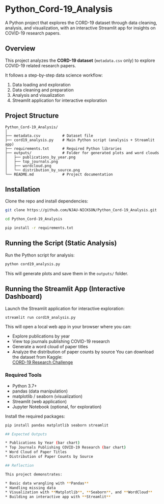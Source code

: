 # Python_Cord-19_Analysis

A Python project that explores the CORD-19 dataset through data cleaning, analysis, and visualization, with an interactive Streamlit app for insights on COVID-19 research papers.

## Overview

This project analyzes the **CORD-19 dataset** (`metadata.csv` only) to explore COVID-19 related research papers.

It follows a step-by-step data science workflow:

1. Data loading and exploration
2. Data cleaning and preparation
3. Analysis and visualization
4. Streamlit application for interactive exploration

## Project Structure

```
Python_Cord-19_Analysis/
│
├── metadata.csv          # Dataset file
├── cord19_analysis.py    # Main Python script (analysis + Streamlit app)
├── requirements.txt      # Required Python libraries
├── outputs/              # Folder for generated plots and word clouds
│   ├── publications_by_year.png
│   ├── top_journals.png
│   ├── wordcloud.png
│   └── distribution_by_source.png
└── README.md             # Project documentation
```

## Installation

Clone the repo and install dependencies:

```bash
git clone https://github.com/NJAU-NICKSON/Python_Cord-19_Analysis.git

cd Python_Cord-19_Analysis

pip install -r requirements.txt
```

## Running the Script (Static Analysis)

Run the Python script for analysis:

```bash
python cord19_analysis.py
```

This will generate plots and save them in the `outputs/` folder.

## Running the Streamlit App (Interactive Dashboard)

Launch the Streamlit application for interactive exploration:

```bash
streamlit run cord19_analysis.py
```


This will open a local web app in your browser where you can:

* Explore publications by year
* View top journals publishing COVID-19 research
* Generate a word cloud of paper titles
* Analyze the distribution of paper counts by source
You can download the dataset from Kaggle:  
[CORD-19 Research Challenge](https://www.kaggle.com/allen-institute-for-ai/CORD-19-research-challenge)


### Required Tools

* Python 3.7+  
* pandas (data manipulation)  
* matplotlib / seaborn (visualization)  
* Streamlit (web application)  
* Jupyter Notebook (optional, for exploration)  


Install the required packages:

```bash
pip install pandas matplotlib seaborn streamlit

## Expected Outputs

* Publications by Year (bar chart)
* Top Journals Publishing COVID-19 Research (bar chart)
* Word Cloud of Paper Titles
* Distribution of Paper Counts by Source

## Reflection

This project demonstrates:

* Basic data wrangling with **Pandas**
* Handling missing data
* Visualization with **Matplotlib**, **Seaborn**, and **WordCloud**
* Building an interactive app with **Streamlit**

